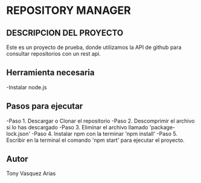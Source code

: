 REPOSITORY MANAGER
=====================

DESCRIPCION DEL PROYECTO 
--------------------------
Este es un proyecto de prueba, donde utilizamos la API de github para consultar repositorios con un rest api.

Herramienta necesaria
-------------------------
-Instalar node.js


Pasos para ejecutar
-------------------------
-Paso 1. Descargar o Clonar el repositorio
-Paso 2. Descomprimir el archivo si lo has descargado
-Paso 3. Eliminar el archivo llamado 'package-lock.json'
-Paso 4. Instalar npm con la terminar 'npm install'
-Paso 5. Escribir en la terminal el comando 'npm start' para ejecutar el proyecto.




Autor
-------
Tony Vasquez Arias

